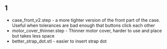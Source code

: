 ## 1
- case_front_v2.step - a more tighter version of the front part of the case. Useful when tolerances are bad enough that buttons click each other
- motor_cover_thinner.step - Thinner motor cover, harder to use and place but takes less space
- better_strap_dot.stl - easier to insert strap dot